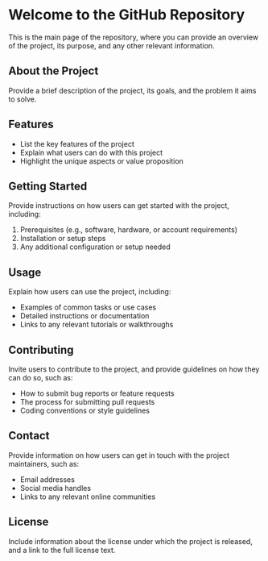 # Welcome to the GitHub Repository

This is the main page of the repository, where you can provide an overview of the project, its purpose, and any other relevant information.

## About the Project

Provide a brief description of the project, its goals, and the problem it aims to solve.

## Features

- List the key features of the project
- Explain what users can do with this project
- Highlight the unique aspects or value proposition

## Getting Started

Provide instructions on how users can get started with the project, including:

1. Prerequisites (e.g., software, hardware, or account requirements)
2. Installation or setup steps
3. Any additional configuration or setup needed

## Usage

Explain how users can use the project, including:

- Examples of common tasks or use cases
- Detailed instructions or documentation
- Links to any relevant tutorials or walkthroughs

## Contributing

Invite users to contribute to the project, and provide guidelines on how they can do so, such as:

- How to submit bug reports or feature requests
- The process for submitting pull requests
- Coding conventions or style guidelines

## Contact

Provide information on how users can get in touch with the project maintainers, such as:

- Email addresses
- Social media handles
- Links to any relevant online communities

## License

Include information about the license under which the project is released, and a link to the full license text.
